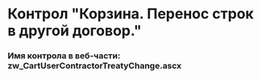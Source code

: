 ﻿---
description: 2.4.9.1
---
# Контрол "Корзина. Перенос строк в другой договор."
### Имя контрола в веб-части: zw_CartUserContractorTreatyChange.ascx


